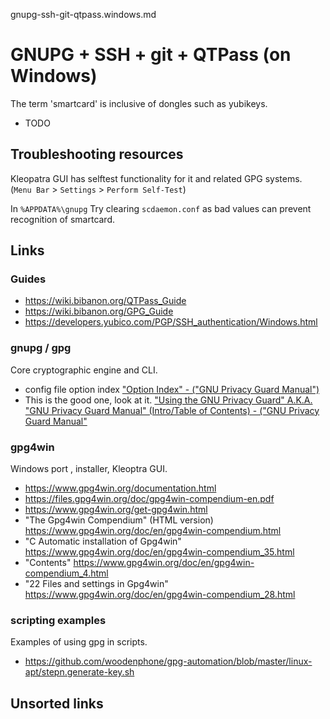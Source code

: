 gnupg-ssh-git-qtpass.windows.md
# GNUPG + SSH + git + QTPass (on Windows)
The term 'smartcard' is inclusive of dongles such as yubikeys.

* TODO



## Troubleshooting resources
Kleopatra GUI has selftest functionality for it and related GPG systems. (`Menu Bar` > `Settings` > `Perform Self-Test`)

In `%APPDATA%\gnupg`
Try clearing `scdaemon.conf` as bad values can prevent recognition of smartcard.




## Links
### Guides
* https://wiki.bibanon.org/QTPass_Guide
* https://wiki.bibanon.org/GPG_Guide
* https://developers.yubico.com/PGP/SSH_authentication/Windows.html


### gnupg / gpg
Core cryptographic engine and CLI.
* config file option index ["Option Index" - ("GNU Privacy Guard Manual")](https://www.gnupg.org/documentation/manuals/gnupg/Option-Index.html)
* This is the good one, look at it. ["Using the GNU Privacy Guard" A.K.A. "GNU Privacy Guard Manual" (Intro/Table of Contents) - ("GNU Privacy Guard Manual"](https://www.gnupg.org/documentation/manuals/gnupg/index.html#SEC_Contents)


### gpg4win
Windows port , installer, Kleoptra GUI.
* https://www.gpg4win.org/documentation.html
* https://files.gpg4win.org/doc/gpg4win-compendium-en.pdf
* https://www.gpg4win.org/get-gpg4win.html
* "The Gpg4win Compendium" (HTML version) <https://www.gpg4win.org/doc/en/gpg4win-compendium.html>
* "C Automatic installation of Gpg4win" <https://www.gpg4win.org/doc/en/gpg4win-compendium_35.html>
* "Contents" <https://www.gpg4win.org/doc/en/gpg4win-compendium_4.html>
* "22 Files and settings in Gpg4win" <https://www.gpg4win.org/doc/en/gpg4win-compendium_28.html>


### scripting examples
Examples of using gpg in scripts.
* https://github.com/woodenphone/gpg-automation/blob/master/linux-apt/stepn.generate-key.sh


## Unsorted links








